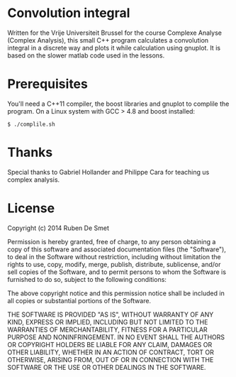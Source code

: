 Convolution integral
====================

Written for the Vrije Universiteit Brussel for the course Complexe Analyse (Complex Analysis), this small C++ program calculates a convolution integral in a discrete way and plots it while calculation using gnuplot.
It is based on the slower matlab code used in the lessons.

Prerequisites
=============

You'll need a C++11 compiler, the boost libraries and gnuplot to complile the program.
On a Linux system with GCC > 4.8 and boost installed:
```shell
$ ./complile.sh
```

Thanks
======

Special thanks to Gabriel Hollander and Philippe Cara for teaching us complex analysis.

License
=======

Copyright (c) 2014 Ruben De Smet

Permission is hereby granted, free of charge, to any person obtaining a copy
of this software and associated documentation files (the "Software"), to deal
in the Software without restriction, including without limitation the rights
to use, copy, modify, merge, publish, distribute, sublicense, and/or sell
copies of the Software, and to permit persons to whom the Software is
furnished to do so, subject to the following conditions:

The above copyright notice and this permission notice shall be included in
all copies or substantial portions of the Software.

THE SOFTWARE IS PROVIDED "AS IS", WITHOUT WARRANTY OF ANY KIND, EXPRESS OR
IMPLIED, INCLUDING BUT NOT LIMITED TO THE WARRANTIES OF MERCHANTABILITY,
FITNESS FOR A PARTICULAR PURPOSE AND NONINFRINGEMENT. IN NO EVENT SHALL THE
AUTHORS OR COPYRIGHT HOLDERS BE LIABLE FOR ANY CLAIM, DAMAGES OR OTHER
LIABILITY, WHETHER IN AN ACTION OF CONTRACT, TORT OR OTHERWISE, ARISING FROM,
OUT OF OR IN CONNECTION WITH THE SOFTWARE OR THE USE OR OTHER DEALINGS IN
THE SOFTWARE.

